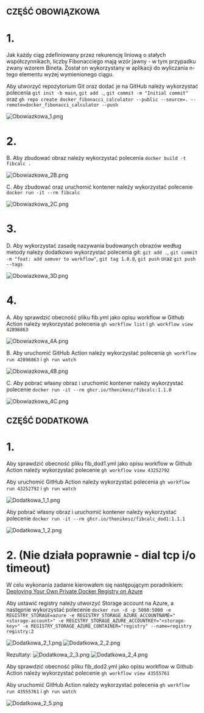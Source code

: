 ## CZĘŚĆ OBOWIĄZKOWA

# 1. 
Jak każdy ciąg zdefiniowany przez rekurencję liniową o stałych współczynnikach, liczby Fibonacciego mają wzór jawny - w tym przypadku zwany wzorem Bineta. Został on wykorzystany w aplikacji do wyliczania n-tego elementu wyżej wymienionego ciągu.

Aby utworzyć repozytorium Git oraz dodać je na GitHub należy wykorzystać polecenia ```git init -b main```, ```git add .```, ```git commit -m "Initial commit"``` oraz ```gh repo create docker_fibonacci_calculator --public --source=. --remote=docker_fibonacci_calculator --push```

![Obowiazkowa_1.png](https://github.com/TheNikesz/docker_fibonacci_calculator/blob/main/Screens/Obowiazkowa_1.png)

# 2.

B. 
Aby zbudować obraz należy wykorzystać polecenia ```docker build -t fibcalc .```

![Obowiazkowa_2B.png](https://github.com/TheNikesz/docker_fibonacci_calculator/blob/main/Screens/Obowiazkowa_2B.png)

C.
Aby zbudować oraz uruchomić kontener należy wykorzystać polecenie ```docker run -it --rm fibcalc```

![Obowiazkowa_2C.png](https://github.com/TheNikesz/docker_fibonacci_calculator/blob/main/Screens/Obowiazkowa_2C.png)

# 3.

D.
Aby wykorzystać zasadę nazywania budowanych obrazów według metody należy dodatkowo wykorzystać polecenia git: ```git add .```, ```git commit -m "feat: add semver to workflow"```, ```git tag 1.0.0```, ```git push``` oraz ```git push --tags```

![Obowiazkowa_3D.png](https://github.com/TheNikesz/docker_fibonacci_calculator/blob/main/Screens/Obowiazkowa_3D.png)

# 4.

A.
Aby sprawdzić obecność pliku fib.yml jako opisu workflow w Github Action należy wykorzystać polecenia ```gh workflow list``` i ```gh workflow view 42896863```

![Obowiazkowa_4A.png](https://github.com/TheNikesz/docker_fibonacci_calculator/blob/main/Screens/Obowiazkowa_4A.png)

B.
Aby uruchomić GitHub Action należy wykorzystać polecenia ```gh workflow run 42896863``` i ```gh run watch```

![Obowiazkowa_4B.png](https://github.com/TheNikesz/docker_fibonacci_calculator/blob/main/Screens/Obowiazkowa_4B.png)

C.
Aby pobrać własny obraz i uruchomić kontener należy wykorzystać polecenie ```docker run -it --rm ghcr.io/thenikesz/fibcalc:1.1.0```

![Obowiazkowa_4C.png](https://github.com/TheNikesz/docker_fibonacci_calculator/blob/main/Screens/Obowiazkowa_4C.png)

## CZĘŚĆ DODATKOWA

# 1.

Aby sprawdzić obecność pliku fib_dod1.yml jako opisu workflow w Github Action należy wykorzystać polecenie ```gh workflow view 43252792```

Aby uruchomić GitHub Action należy wykorzystać polecenia ```gh workflow run 43252792``` i ```gh run watch```

![Dodatkowa_1_1.png](https://github.com/TheNikesz/docker_fibonacci_calculator/blob/main/Screens/Dodatkowa_1_1.png)

Aby pobrać własny obraz i uruchomić kontener należy wykorzystać polecenie ```docker run -it --rm ghcr.io/thenikesz/fibcalc_dod1:1.1.1```

![Dodatkowa_1_2.png](https://github.com/TheNikesz/docker_fibonacci_calculator/blob/main/Screens/Dodatkowa_1_2.png)

# 2. (Nie działa poprawnie - dial tcp i/o timeout)

W celu wykonania zadanie kierowałem się następującym poradnikiem: [Deploying Your Own Private Docker Registry on Azure](https://github.com/toddkitta/azure-content/blob/master/articles/virtual-machines/virtual-machines-docker-registry-on-azure-blob-storage.md)

Aby ustawić registry należy utworzyć Storage account na Azure, a następnie wykorzystać polecenie ```docker run -d -p 5000:5000 -e REGISTRY_STORAGE=azure -e REGISTRY_STORAGE_AZURE_ACCOUNTNAME="<storage-account>" -e REGISTRY_STORAGE_AZURE_ACCOUNTKEY="<storage-key>" -e REGISTRY_STORAGE_AZURE_CONTAINER="registry" --name=registry registry:2```

![Dodatkowa_2_1.png](https://github.com/TheNikesz/docker_fibonacci_calculator/blob/main/Screens/Dodatkowa_2_1.png)
![Dodatkowa_2_2.png](https://github.com/TheNikesz/docker_fibonacci_calculator/blob/main/Screens/Dodatkowa_2_2.png)

Rezultaty:
![Dodatkowa_2_3.png](https://github.com/TheNikesz/docker_fibonacci_calculator/blob/main/Screens/Dodatkowa_2_3.png)
![Dodatkowa_2_4.png](https://github.com/TheNikesz/docker_fibonacci_calculator/blob/main/Screens/Dodatkowa_2_4.png)

Aby sprawdzić obecność pliku fib_dod2.yml jako opisu workflow w Github Action należy wykorzystać polecenie ```gh workflow view 43555761```

Aby uruchomić GitHub Action należy wykorzystać polecenia ```gh workflow run 43555761``` i ```gh run watch```

![Dodatkowa_2_5.png](https://github.com/TheNikesz/docker_fibonacci_calculator/blob/main/Screens/Dodatkowa_2_5.png)
